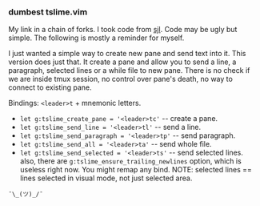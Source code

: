 ### dumbest tslime.vim ###

My link in a chain of forks. 
I took code from [sjl](https://github.com/sjl/tslime.vim).
Code may be  ugly but simple. The following is mostly a reminder for myself.

I just wanted a simple way to create new pane and send text into it.  This
version does just that. It create a pane and allow you to send a line, a
paragraph, selected lines or a while file to new pane.  There is no check if we
are inside tmux session, no control over pane's death, no way to connect to
existing pane. 

Bindings: `<leader>t` + mnemonic letters. 
 + `let g:tslime_create_pane = '<leader>tc'`  -- create a pane.
 + `let g:tslime_send_line = '<leader>tl'`  -- send a line.
 + `let g:tslime_send_paragraph = '<leader>tp'` -- send paragraph.
 + `let g:tslime_send_all = '<leader>ta'`   -- send whole file.
 + `let g:tslime_send_selected = '<leader>ts'` -- send selected lines.
also,  there are `g:tslime_ensure_trailing_newlines` option, which is useless right now. 
You might remap any bind. 
NOTE: selected lines == lines selected in visual mode, not just selected area.

`¯\_(ツ)_/¯`

